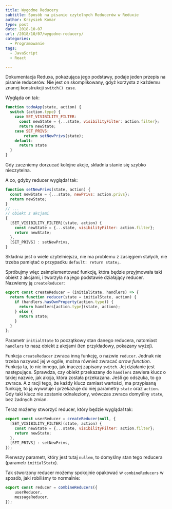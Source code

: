 ```yaml
---
title: Wygodne Reducery
subtitle: Sposób na pisanie czytelnych Reducerów w Reduxie
author: Krzysiek Komar
type: post
date: 2018-10-07
url: /2018/10/07/wygodne-reducery/
categories:
  - Programowanie
tags:
  - JavaScript
  - React

---
```


Dokumentacja Reduxa, pokazująca jego podstawy, podaje jeden przepis na pisanie reducerów. Nie jest on skomplikowany, gdyż korzysta z każdemu znanej konstrukcji `switch() case`. 

Wygląda on tak: 
```javascript
function todoApp(state, action) {
  switch (action.type) {
    case SET_VISIBILITY_FILTER:
      const newState = {...state, visibilityFilter: action.filter};
      return newState;
    case SET_PRIVS:
        return setNewPrivs(state);
    default:
      return state
  }
}
```
Gdy zaczniemy dorzucać kolejne akcje, składnia stanie się szybko nieczytelna.

A co, gdyby reducer wyglądał tak:
```javascript
function setNewPrivs(state, action) {
  const newState = {...state, newPrivs: action.privs};
  return newState;
}
// ...
// obiekt z akcjami
{
  [SET_VISIBILITY_FILTER](state, action) {
    const newState = {...state, visibilityFilter: action.filter};
    return newState;
  },
  [SET_PRIVS] : setNewPrivs,
}
```

Składnia jest o wiele czytelniejsza, nie ma problemu z zasięgiem stałych, nie trzeba pamiętać o przypadku `default: return state;`.

Spróbujmy więc zaimplementować funkcję, która będzie przyjmowała taki obiekt z akcjami, i tworzyła na jego podstawie działający reducer. Nazwiemy ją `createReducer`:

```javascript
export const createReducer = (initialState, handlers) => {
  return function reducer(state = initialState, action) {
    if (handlers.hasOwnProperty(action.type)) {
      return handlers[action.type](state, action);
    } else {
      return state;
    }
  }
};
```
Parametr `initialState` to początkowy stan danego reducera, natomiast `handlers` to nasz obiekt z akcjami (ten przykładowy, pokazany wyżej).

Funkcja `createReducer` zwraca inną funkcję, o nazwie `reducer`. Jednak nie trzeba nazywać jej w ogóle, można również zwracać _arrow function_. Funkcja ta, to nic innego, jak inaczej zapisany `switch`. Jej działanie jest następujące. Sprawdza, czy obiekt przekazany do `handlers` zawiera klucz o takiej nazwie, jak akcja, która została przekazana. Jeśli go odszuka, to go zwraca. A z racji tego, że każdy klucz zamiast wartości, ma przypisaną funkcję, to ją wywołuje i przekazuje do niej parametry `state` oraz `action`. Gdy taki klucz nie zostanie odnaleziony, wówczas zwraca domyślny `state`, bez żadnych zmian.

Teraz możemy stworzyć reducer, który będzie wyglądał tak:

```javascript
export const userReducer = createReducer(null, {
  [SET_VISIBILITY_FILTER](state, action) {
    const newState = {...state, visibilityFilter: action.filter};
    return newState;
  },
  [SET_PRIVS] : setNewPrivs,
});
```

Pierwszy parametr, który jest tutaj `nullem`, to domyślny stan tego reducera (parametr `initialState`).

Tak stworzony reducer możemy spokojnie opakować w `combineReducers` w sposób, jaki robiliśmy to normalnie:
```javascript
export const reducer = combineReducers({
    userReducer,
    messageReducer,
});
```